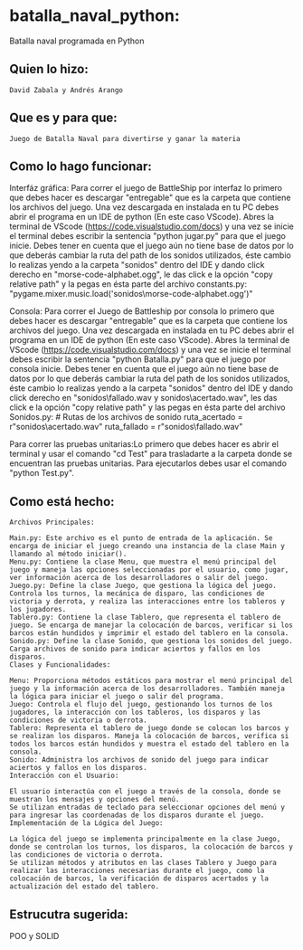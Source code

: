 # batalla_naval_python:
 Batalla naval programada en Python
## Quien lo hizo: 
    David Zabala y Andrés Arango
## Que es y para que:
    Juego de Batalla Naval para divertirse y ganar la materia
## Como lo hago funcionar:
  Interfáz gráfica: Para correr el juego de BattleShip por interfaz lo primero que debes hacer es descargar "entregable" que es la carpeta que contiene los archivos del juego. Una vez descargada en instalada en tu PC debes abrir el programa en un IDE de python (En este caso VScode). Abres la terminal de VScode (https://code.visualstudio.com/docs) y una vez se inicie el terminal debes escribir la sentencia "python jugar.py" para que el juego inicie. Debes tener en cuenta que el juego aún no tiene base de datos por lo que deberás cambiar la ruta del path de los sonidos utilizados, éste cambio lo realizas yendo a la carpeta "sonidos" dentro del IDE y dando click derecho en "morse-code-alphabet.ogg", le das click e la opción "copy relative path" y la pegas en ésta parte del archivo constants.py: 
                                                                                    "pygame.mixer.music.load('sonidos\morse-code-alphabet.ogg')"

Consola: Para correr el Juego de Battleship por consola lo primero que debes hacer es descargar "entregable" que es la carpeta que contiene los archivos del juego. Una vez descargada en instalada en tu PC debes abrir el programa en un IDE de python (En este caso VScode). Abres la terminal de VScode (https://code.visualstudio.com/docs) y una vez se inicie el terminal debes escribir la sentencia "python Batalla.py" para que el juego por consola inicie. Debes tener en cuenta que el juego aún no tiene base de datos por lo que deberás cambiar la ruta del path de los sonidos utilizados, éste cambio lo realizas yendo a la carpeta "sonidos" dentro del IDE y dando click derecho en "sonidos\fallado.wav y sonidos\acertado.wav", les das click e la opción "copy relative path" y las pegas en ésta parte del archivo Sonidos.py:
                                                                                        # Rutas de los archivos de sonido
                                                                                            ruta_acertado = r"sonidos\acertado.wav"
                                                                                            ruta_fallado = r"sonidos\fallado.wav"

Para correr las pruebas unitarias:Lo primero que debes hacer es abrir el terminal y usar el comando "cd Test" para trasladarte a la carpeta donde se encuentran las pruebas unitarias. Para ejecutarlos debes usar el comando "python Test.py".


## Como está hecho:
    Archivos Principales:

    Main.py: Este archivo es el punto de entrada de la aplicación. Se encarga de iniciar el juego creando una instancia de la clase Main y llamando al método iniciar().
    Menu.py: Contiene la clase Menu, que muestra el menú principal del juego y maneja las opciones seleccionadas por el usuario, como jugar, ver información acerca de los desarrolladores o salir del juego.
    Juego.py: Define la clase Juego, que gestiona la lógica del juego. Controla los turnos, la mecánica de disparo, las condiciones de victoria y derrota, y realiza las interacciones entre los tableros y los jugadores.
    Tablero.py: Contiene la clase Tablero, que representa el tablero de juego. Se encarga de manejar la colocación de barcos, verificar si los barcos están hundidos y imprimir el estado del tablero en la consola.
    Sonido.py: Define la clase Sonido, que gestiona los sonidos del juego. Carga archivos de sonido para indicar aciertos y fallos en los disparos.
    Clases y Funcionalidades:

    Menu: Proporciona métodos estáticos para mostrar el menú principal del juego y la información acerca de los desarrolladores. También maneja la lógica para iniciar el juego o salir del programa.
    Juego: Controla el flujo del juego, gestionando los turnos de los jugadores, la interacción con los tableros, los disparos y las condiciones de victoria o derrota.
    Tablero: Representa el tablero de juego donde se colocan los barcos y se realizan los disparos. Maneja la colocación de barcos, verifica si todos los barcos están hundidos y muestra el estado del tablero en la consola.
    Sonido: Administra los archivos de sonido del juego para indicar aciertos y fallos en los disparos.
    Interacción con el Usuario:

    El usuario interactúa con el juego a través de la consola, donde se muestran los mensajes y opciones del menú.
    Se utilizan entradas de teclado para seleccionar opciones del menú y para ingresar las coordenadas de los disparos durante el juego.
    Implementación de la Lógica del Juego:

    La lógica del juego se implementa principalmente en la clase Juego, donde se controlan los turnos, los disparos, la colocación de barcos y las condiciones de victoria o derrota.
    Se utilizan métodos y atributos en las clases Tablero y Juego para realizar las interacciones necesarias durante el juego, como la colocación de barcos, la verificación de disparos acertados y la actualización del estado del tablero.

## Estrucutra sugerida:
POO y SOLID
    
